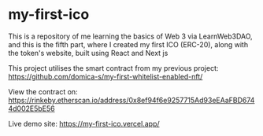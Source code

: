 ﻿# my-first-ico
This is a repository of me learning the basics of Web 3 via LearnWeb3DAO, and this is the fifth part, where I created my first ICO (ERC-20), along with the token's website, built using React and Next js

This project utilises the smart contract from my previous project: https://github.com/domica-s/my-first-whitelist-enabled-nft/

View the contract on: https://rinkeby.etherscan.io/address/0x8ef94f6e9257715Ad93eEAaFBD6744d002E5bE56

Live demo site: https://my-first-ico.vercel.app/
